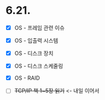 # 6.21.

- [x] OS - 프레임 관련 이슈
- [x] OS - 입출력 시스템
- [x] OS - 디스크 장치
- [x] OS - 디스크 스케줄링
- [x] OS - RAID
- [ ] ~~TCP/IP 책 1~5장 읽기~~ <- 내일 이어서

